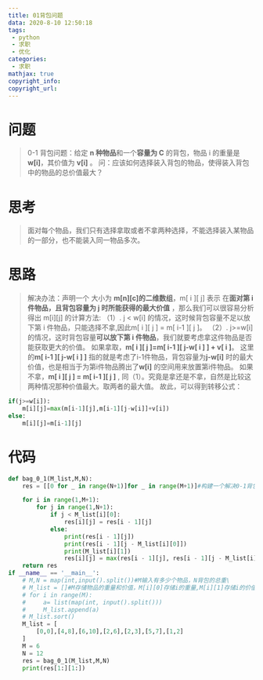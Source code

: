 ```yaml
---
title: 01背包问题
data: 2020-8-10 12:50:18
tags:
 - python
 - 求职
 - 优化
categories:
 - 求职
mathjax: true
copyright_info: 
copyright_url: 
---
```


# 问题
>0-1 背包问题：给定 **n 种物品**和一个**容量为 C** 的背包，物品 i 的重量是 **w[i]**，其价值为 **v[i]** 。
问：应该如何选择装入背包的物品，使得装入背包中的物品的总价值最大？

# 思考
>面对每个物品，我们只有选择拿取或者不拿两种选择，不能选择装入某物品的一部分，也不能装入同一物品多次。

# 思路
>
>解决办法：声明一个 大小为  **m[n][c]的二维数组**，m[ i ][ j] 表示 在**面对第 i 件物品，且背包容量为  j 时所能获得的最大价值** ，那么我们可以很容易分析得出 m[i][j] 的计算方法:
（1）. j < w[i] 的情况，这时候背包容量不足以放下第 i 件物品，只能选择不拿,因此m[ i ][ j ] = m[ i-1 ][ j ]。
（2）. j>=w[i] 的情况，这时背包容量**可以放下第 i 件物品**，我们就要考虑拿这件物品是否能获取更大的价值。
如果拿取，**m[ i ][ j ]=m[ i-1 ][ j-w[ i ] ] + v[ i ]**。 这里的**m[ i-1 ][ j-w[ i ] ]** 指的就是考虑了i-1件物品，背包容量为**j-w[i]** 时的最大价值，也是相当于为第i件物品腾出了**w[i]** 的空间用来放置第i件物品。
如果不拿，**m[ i ][ j ] = m[ i-1 ][ j ]** , 同（1）。究竟是拿还是不拿，自然是比较这两种情况那种价值最大。取两者的最大值。
故此，可以得到转移公式：
``` python
if(j>=w[i]):
    m[i][j]=max(m[i-1][j],m[i-1][j-w[i]]+v[i])
else:
    m[i][j]=m[i-1][j]
```

# 代码

``` python
def bag_0_1(M_list,M,N):
    res = [[0 for _ in range(N+1)]for _ in range(M+1)]#构建一个解决0-1背包问题的矩阵，行表示第几个物品，列表示最大重量

    for i in range(1,M+1):
        for j in range(1,N+1):
            if j < M_list[i][0]:
                res[i][j] = res[i - 1][j]
            else:
                print(res[i - 1][j])
                print(res[i - 1][j - M_list[i][0]])
                print(M_list[i][1])
                res[i][j] = max(res[i - 1][j], res[i - 1][j - M_list[i][0]] + M_list[i][1])
    return res
if __name__ == '__main__':
    # M,N = map(int,input().split())#M输入有多少个物品，N背包的总重\
    # M_list = []#M存储物品的重量和价值，M[i][0]存储i的重量,M[i][1]存储i的价值
    # for i in range(M):
    #     a= list(map(int, input().split()))
    #     M_list.append(a)
    # M_list.sort()
    M_list = [
        [0,0],[4,8],[6,10],[2,6],[2,3],[5,7],[1,2]
    ]
    M = 6
    N = 12
    res = bag_0_1(M_list,M,N)
    print(res[1:][1:])
```